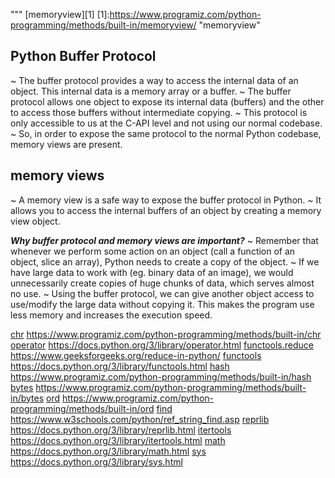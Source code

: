 """
[memoryview][1]
[1]:https://www.programiz.com/python-programming/methods/built-in/memoryview/  "memoryview" 

## Python Buffer Protocol
~  The buffer protocol provides a way to access the internal data of an object. This internal data is a memory array or a buffer.
~  The buffer protocol allows one object to expose its internal data (buffers) and the other to access those buffers without intermediate copying.
~  This protocol is only accessible to us at the C-API level and not using our normal codebase.
~  So, in order to expose the same protocol to the normal Python codebase, memory views are present.

## memory views
~ A memory view is a safe way to expose the buffer protocol in Python.
~ It allows you to access the internal buffers of an object by creating a memory view object.

***Why buffer protocol and memory views are important?***
~ Remember that whenever we perform some action on an object (call a function of an object, slice an array), Python needs to create a copy of the object.
~ If we have large data to work with (eg. binary data of an image), we would unnecessarily create copies of huge chunks of data, which serves almost no use.
~ Using the buffer protocol, we can give another object access to use/modify the large data without copying it. This makes the program use less memory and increases the execution speed.


[chr][2] https://www.programiz.com/python-programming/methods/built-in/chr
[operator][3] https://docs.python.org/3/library/operator.html
[functools.reduce][4] https://www.geeksforgeeks.org/reduce-in-python/
[functools][5] https://docs.python.org/3/library/functools.html
[hash][6] https://www.programiz.com/python-programming/methods/built-in/hash
[bytes][7] https://www.programiz.com/python-programming/methods/built-in/bytes
[ord][8] https://www.programiz.com/python-programming/methods/built-in/ord
[find][9] https://www.w3schools.com/python/ref_string_find.asp
[reprlib][10] https://docs.python.org/3/library/reprlib.html 
[itertools][11] https://docs.python.org/3/library/itertools.html
[math][12] https://docs.python.org/3/library/math.html
[sys][13] https://docs.python.org/3/library/sys.html


[2]: https://www.programiz.com/python-programming/methods/built-in/chr/  "chr()"
[3]: https://docs.python.org/3/library/operator.html/  "operator()"
[4]: https://www.geeksforgeeks.org/reduce-in-python/   "functools.reduce()"
[5]: https://docs.python.org/3/library/functools.html/  "functools"
[6]: https://www.programiz.com/python-programming/methods/built-in/hash/  "hash()"
[7]: https://www.programiz.com/python-programming/methods/built-in/bytes/  "bytes()"
[8]: https://www.programiz.com/python-programming/methods/built-in/ord/  "ord()"
[9]: https://www.w3schools.com/python/ref_string_find.asp/  "find()"
[10]: https://docs.python.org/3/library/reprlib.html/  "reprlib"
[11]: https://docs.python.org/3/library/itertools.html  "itertools"
[12]: https://docs.python.org/3/library/math.html  "math"
[13]: https://docs.python.org/3/library/sys.html  "sys"




